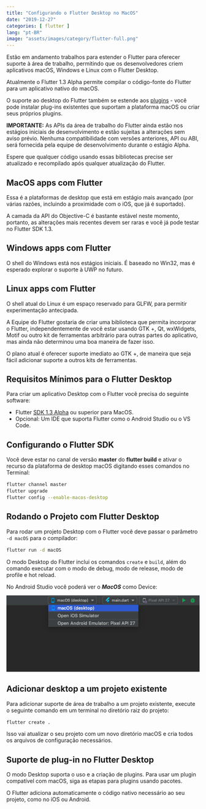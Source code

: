 ```yaml
---
title: "Configurando o Flutter Desktop no MacOS"
date: "2019-12-27"
categories: [ flutter ]
lang: "pt-BR"
image: "assets/images/category/flutter-full.png"
---
```


Estão em andamento trabalhos para estender o Flutter para oferecer suporte à área de trabalho, permitindo que os desenvolvedores criem aplicativos macOS, Windows e Linux com o Flutter Desktop.

Atualmente o Flutter 1.3 Alpha permite compilar o código-fonte do Flutter para um aplicativo nativo do macOS.

O suporte ao desktop do Flutter também se estende aos [plugins](https://www.luizeof.com.br/) - você pode instalar plug-ins existentes que suportam a plataforma macOS ou criar seus próprios plugins.

**IMPORTANTE:** As APIs da área de trabalho do Flutter ainda estão nos estágios iniciais de desenvolvimento e estão sujeitas a alterações sem aviso prévio. Nenhuma compatibilidade com versões anteriores, API ou ABI, será fornecida pela equipe de desenvolvimento durante o estágio Alpha.

Espere que qualquer código usando essas bibliotecas precise ser atualizado e recompilado após qualquer atualização do Flutter.

## MacOS apps com Flutter

Essa é a plataformas de desktop que está em estágio mais avançado (por várias razões, incluindo a proximidade com o iOS, que já é suportado).

A camada da API do Objective-C é bastante estável neste momento, portanto, as alterações mais recentes devem ser raras e você já pode testar no Flutter SDK 1.3.

## Windows apps com Flutter

O shell do Windows está nos estágios iniciais. É baseado no Win32, mas é esperado explorar o suporte à UWP no futuro.

## Linux apps com Flutter

O shell atual do Linux é um espaço reservado para GLFW, para permitir experimentação antecipada.

A Equipe do Flutter gostaria de criar uma biblioteca que permita incorporar o Flutter, independentemente de você estar usando GTK +, Qt, wxWidgets, Motif ou outro kit de ferramentas arbitrário para outras partes do aplicativo, mas ainda não determinou uma boa maneira de fazer isso.

O plano atual é oferecer suporte imediato ao GTK +, de maneira que seja fácil adicionar suporte a outros kits de ferramentas.

## Requisitos Mínimos para o Flutter Desktop

Para criar um aplicativo Desktop com o Flutter você precisa do seguinte software:

- Flutter [SDK 1.3 Alpha](https://flutter.dev/docs/development/tools/sdk/releases?tab=macos) ou superior para MacOS.
- Opcional: Um IDE que suporta Flutter como o Android Studio ou o VS Code.

## Configurando o Flutter SDK

Você deve estar no canal de versão **master** do **flutter build** e ativar o recurso da plataforma de desktop macOS digitando esses comandos no Terminal:

```bash
flutter channel master
flutter upgrade
flutter config --enable-macos-desktop
```

## Rodando o Projeto com Flutter Desktop

Para rodar um projeto Desktop com o Flutter você deve passar o parâmetro `-d macOS` para o compilador:

```bash
flutter run -d macOS
```

O modo Desktop do Flutter inclui os comandos `create` e `build`, além do comando executar com o modo de debug, modo de release, modo de profile e hot reload.

No Android Studio você poderá ver o _**MacOS**_ como Device:

![No Android Studio você poderá ver o Flutter Desktop como target](/assets/images/flutter-desktop-android-studio.png)

## Adicionar desktop a um projeto existente

Para adicionar suporte de área de trabalho a um projeto existente, execute o seguinte comando em um terminal no diretório raiz do projeto:

```bash
flutter create .
```

Isso vai atualizar o seu projeto com um novo diretório macOS e cria todos os arquivos de configuração necessários.

## Suporte de plug-in no Flutter Desktop

O modo Desktop suporta o uso e a criação de plugins. Para usar um plugin compatível com macOS, siga as etapas para plugins usando pacotes.

O Flutter adiciona automaticamente o código nativo necessário ao seu projeto, como no iOS ou Android.
